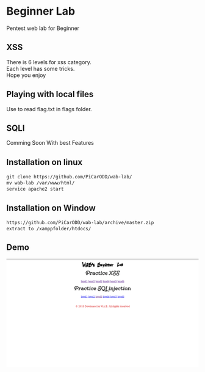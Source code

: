 # Beginner Lab
Pentest web lab for Beginner
## XSS
There is 6 levels for xss category.<br>
Each level has some tricks.<br>
Hope you enjoy
## Playing with local files
Use to read flag.txt in flags folder.
## SQLI
Comming Soon With best Features
## Installation on linux
```
git clone https://github.com/PiCarODD/wab-lab/
mv wab-lab /var/www/html/
service apache2 start
```
## Installation on Window
```
https://github.com/PiCarODD/wab-lab/archive/master.zip
extract to /xamppfolder/htdocs/
```
## Demo
<img src="Screenshot from 2019-04-23 18-08-02.png">
